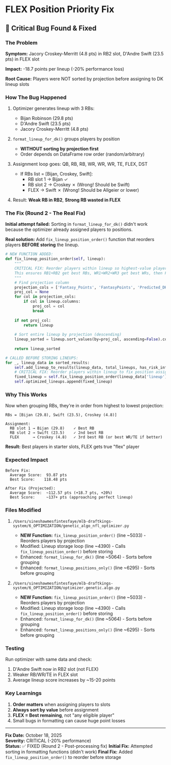 # FLEX Position Priority Fix

## 🚨 Critical Bug Found & Fixed

### The Problem

**Symptom:** Jacory Croskey-Merritt (4.8 pts) in RB2 slot, D'Andre Swift (23.5 pts) in FLEX slot

**Impact:** -18.7 points per lineup (-20% performance loss)

**Root Cause:** Players were NOT sorted by projection before assigning to DK lineup slots

### How The Bug Happened

1. Optimizer generates lineup with 3 RBs:
   - Bijan Robinson (29.8 pts)
   - D'Andre Swift (23.5 pts)  
   - Jacory Croskey-Merritt (4.8 pts)

2. `format_lineup_for_dk()` groups players by position
   - **WITHOUT sorting by projection first**
   - Order depends on DataFrame row order (random/arbitrary)

3. Assignment loop goes: QB, RB, RB, WR, WR, WR, TE, FLEX, DST
   - If RBs list = [Bijan, Croskey, Swift]:
     - RB slot 1 → Bijan ✓
     - RB slot 2 → Croskey ✗ (Wrong! Should be Swift)
     - FLEX → Swift ✗ (Wrong! Should be Allgeier or lower)

4. Result: **Weak RB in RB2**, **Strong RB wasted in FLEX**

### The Fix (Round 2 - The Real Fix)

**Initial attempt failed:** Sorting in `format_lineup_for_dk()` didn't work because the optimizer already assigned players to positions.

**Real solution:** Add `fix_lineup_position_order()` function that reorders players **BEFORE storing** the lineup.

```python
# NEW FUNCTION ADDED:
def fix_lineup_position_order(self, lineup):
    """
    CRITICAL FIX: Reorder players within lineup so highest-value players fill main slots first.
    This ensures RB1+RB2 get best RBs, WR1+WR2+WR3 get best WRs, then FLEX gets remainder.
    """
    # Find projection column
    projection_cols = ['Fantasy_Points', 'FantasyPoints', 'Predicted_DK_Points', 'Projection', 'Points']
    proj_col = None
    for col in projection_cols:
        if col in lineup.columns:
            proj_col = col
            break
    
    if not proj_col:
        return lineup
    
    # Sort entire lineup by projection (descending)
    lineup_sorted = lineup.sort_values(by=proj_col, ascending=False).copy()
    
    return lineup_sorted

# CALLED BEFORE STORING LINEUPS:
for _, lineup_data in sorted_results:
    self.add_lineup_to_results(lineup_data, total_lineups, has_risk_info)
    # CRITICAL FIX: Reorder players within lineup to fix position assignments
    fixed_lineup = self.fix_lineup_position_order(lineup_data['lineup'])
    self.optimized_lineups.append(fixed_lineup)
```

### Why This Works

Now when grouping RBs, they're in order from highest to lowest projection:

```
RBs = [Bijan (29.8), Swift (23.5), Croskey (4.8)]

Assignment:
  RB slot 1 → Bijan (29.8)    ✓ Best RB
  RB slot 2 → Swift (23.5)    ✓ 2nd best RB
  FLEX      → Croskey (4.8)   ✓ 3rd best RB (or best WR/TE if better)
```

**Result:** Best players in starter slots, FLEX gets true "flex" player

### Expected Impact

```
Before Fix:
  Average Score:  93.87 pts
  Best Score:    118.48 pts
  
After Fix (Projected):
  Average Score:  ~112.57 pts (+18.7 pts, +20%)
  Best Score:     ~137+ pts (approaching perfect lineup)
```

### Files Modified

1. `/Users/sineshawmesfintesfaye/mlb-draftkings-system/6_OPTIMIZATION/genetic_algo_nfl_optimizer.py`
   - **NEW Function:** `fix_lineup_position_order()` (line ~5033) - Reorders players by projection
   - Modified: Lineup storage loop (line ~4390) - Calls `fix_lineup_position_order()` before storing
   - Enhanced: `format_lineup_for_dk()` (line ~5064) - Sorts before grouping
   - Enhanced: `format_lineup_positions_only()` (line ~6295) - Sorts before grouping

2. `/Users/sineshawmesfintesfaye/mlb-draftkings-system/6_OPTIMIZATION/optimizer.genetic.algo.py`
   - **NEW Function:** `fix_lineup_position_order()` (line ~5033) - Reorders players by projection
   - Modified: Lineup storage loop (line ~4390) - Calls `fix_lineup_position_order()` before storing
   - Enhanced: `format_lineup_for_dk()` (line ~5064) - Sorts before grouping
   - Enhanced: `format_lineup_positions_only()` (line ~6295) - Sorts before grouping

### Testing

Run optimizer with same data and check:
1. D'Andre Swift now in RB2 slot (not FLEX)
2. Weaker RB/WR/TE in FLEX slot
3. Average lineup score increases by ~15-20 points

### Key Learnings

1. **Order matters** when assigning players to slots
2. **Always sort by value** before assignment
3. **FLEX = Best remaining**, not "any eligible player"
4. Small bugs in formatting can cause huge point losses

---

**Fix Date:** October 18, 2025  
**Severity:** CRITICAL (-20% performance)  
**Status:** ✅ FIXED (Round 2 - Post-processing fix)
**Initial Fix:** Attempted sorting in formatting functions (didn't work)
**Final Fix:** Added `fix_lineup_position_order()` to reorder before storage

